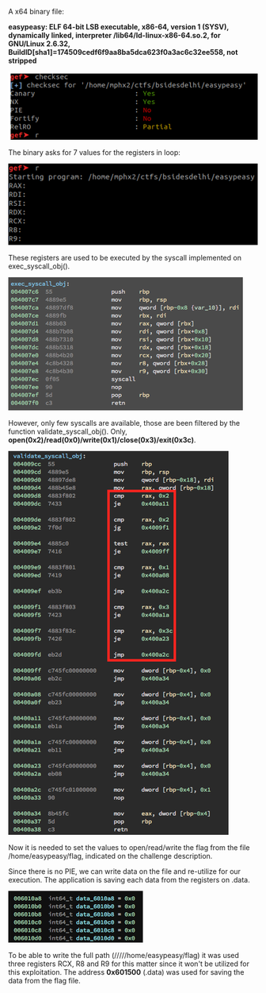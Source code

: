 A x64 binary file:

**easypeasy: ELF 64-bit LSB executable, x86-64, version 1 (SYSV), dynamically linked, interpreter /lib64/ld-linux-x86-64.so.2, 
for GNU/Linux 2.6.32, BuildID[sha1]=174509cedf6f9aa8ba5dca623f0a3ac6c32ee558, not stripped**

![checksec](checksec.png)

The binary asks for 7 values for the registers in loop: 

![exec](exec.png)

These registers are used to be executed by the syscall implemented on exec_syscall_obj(). 

![exec_syscall_obj](exec_syscall_obj.png)

However, only few syscalls are available, those are been filtered by the function validate_syscall_obj().
Only, **open(0x2)/read(0x0)/write(0x1)/close(0x3)/exit(0x3c)**.

![validate](validate.png)

Now it is needed to set the values to open/read/write the flag from the file /home/easypeasy/flag, indicated on the challenge description.

Since there is no PIE, we can write data on the file and re-utilize for our execution. The application is saving each data 
from the registers on .data.

![data](data.png)

To be able to write the full path (/////home/easypeasy/flag) it was used three registers RCX, R8 and R9 for this matter since it won't be utilized for this exploitation. The address **0x601500** (.data) was used for saving the data from the flag file.

